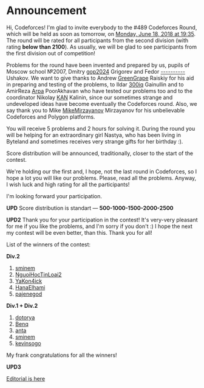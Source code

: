 # Announcement

Hi, Codeforces! I'm glad to invite everybody to the #489 Codeforces Round, which will be held as soon as tomorrow, on [Monday, June 18, 2018 at 19:35](https://codeforces.com/https://www.timeanddate.com/worldclock/fixedtime.html?day=18&month=6&year=2018&hour=19&min=35&sec=0&p1=166). The round will be rated for all participants from the second division (with rating **below than 2100**). As usually, we will be glad to see participants from the first division out of competition!

Problems for the round have been invented and prepared by us, pupils of Moscow school №2007, Dmitry [gop2024](https://codeforces.com/profile/gop2024 "Master gop2024") Grigorev and Fedor [----------](https://codeforces.com/profile/---------- "Master ----------") Ushakov. We want to give thanks to Andrew [GreenGrape](https://codeforces.com/profile/GreenGrape "Candidate Master GreenGrape") Raiskiy for his aid in preparing and testing of the problems, to Ildar [300iq](https://codeforces.com/profile/300iq "International Grandmaster 300iq") Gainullin and to AmirReza [Arpa](https://codeforces.com/profile/Arpa "Master Arpa") PoorAkhavan who have tested our problems too and to the coordinator Nikolay [KAN](https://codeforces.com/profile/KAN "Grandmaster KAN") Kalinin, since our sometimes strange and undeveloped ideas have become eventually the Codeforces round. Also, we say thank you to Mike [MikeMirzayanov](https://codeforces.com/profile/MikeMirzayanov "Headquarters, MikeMirzayanov") Mirzayanov for his unbelievable Codeforces and Polygon platforms.

You will receive 5 problems and 2 hours for solving it. During the round you will be helping for an extraordinary girl Nastya, who has been living in Byteland and sometimes receives very strange gifts for her birthday :). 

Score distribution will be announced, traditionally, closer to the start of the contest.

We're holding our the first and, I hope, not the last round in Codeforces, so I hope a lot you will like our problems. Please, read all the problems. Anyway, I wish luck and high rating for all the participants!

I'm looking forward your participation.

**UPD** Score distribution is standart — **500-1000-1500-2000-2500**

**UPD2** Thank you for your participation in the contest! It's very-very pleasant for me if you like the problems, and I'm sorry if you don't :) I hope the next my contest will be even better, than this. Thank you for all!

List of the winners of the contest:

**Div.2**

 1. [sminem](https://codeforces.com/profile/sminem "Candidate Master sminem")
2. [NguoiHocTinLoai2](https://codeforces.com/profile/NguoiHocTinLoai2 "Expert NguoiHocTinLoai2")
3. [YaKon4ick](https://codeforces.com/profile/YaKon4ick "Candidate Master YaKon4ick")
4. [HanaElhami](https://codeforces.com/profile/HanaElhami "Candidate Master HanaElhami")
5. [pajenegod](https://codeforces.com/profile/pajenegod "Candidate Master pajenegod")

**Div.1 + Div.2**

 1. [dotorya](https://codeforces.com/profile/dotorya "Legendary Grandmaster dotorya")
2. [Benq](https://codeforces.com/profile/Benq "International Grandmaster Benq")
3. [anta](https://codeforces.com/profile/anta "Legendary Grandmaster anta")
4. [sminem](https://codeforces.com/profile/sminem "Candidate Master sminem")
5. [kevinsogo](https://codeforces.com/profile/kevinsogo "Grandmaster kevinsogo")

My frank congratulations for all the winners!

**UPD3**

[Editorial is here](//codeforces.com/blog/entry/60083)

